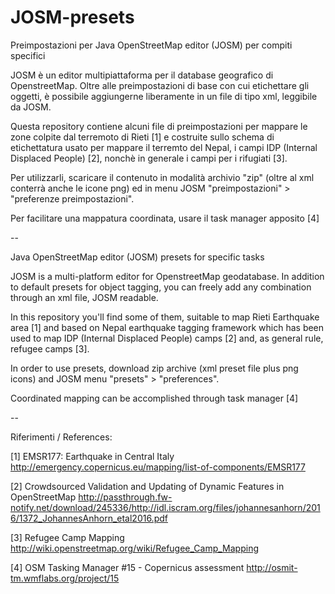 # JOSM-presets
Preimpostazioni per Java OpenStreetMap editor (JOSM) per compiti specifici

JOSM è un editor multipiattaforma per il database geografico di OpenstreetMap. Oltre alle preimpostazioni di base con cui etichettare gli oggetti, è possibile aggiungerne liberamente in un file di tipo xml, leggibile da JOSM.

Questa repository contiene alcuni file di preimpostazioni per mappare le zone colpite dal terremoto di Rieti [1] e costruite sullo schema di etichettatura usato per mappare il terremto del Nepal, i campi IDP (Internal Displaced People) [2], nonchè in generale i campi per i rifugiati [3].

Per utilizzarli, scaricare il contenuto in modalità archivio "zip" (oltre al xml conterrà anche le icone png) ed in menu JOSM "preimpostazioni" > "preferenze preimpostazioni".

Per facilitare una mappatura coordinata, usare il task manager apposito [4]

--

Java OpenStreetMap editor (JOSM) presets for specific tasks

JOSM is a multi-platform editor for OpenstreetMap geodatabase. In addition to default presets for object tagging, you can freely add any combination through an xml file, JOSM readable.

In this repository you'll find some of them, suitable to map Rieti Earthquake area [1] and based on Nepal earthquake tagging framework which has been used to map IDP (Internal Displaced People) camps [2] and, as general rule, refugee camps [3].

In order to use presets, download zip archive (xml preset file plus png icons) and JOSM menu "presets" > "preferences".

Coordinated mapping can be accomplished through task manager [4]

--

Riferimenti / References:

[1] EMSR177: Earthquake in Central Italy
http://emergency.copernicus.eu/mapping/list-of-components/EMSR177

[2] Crowdsourced Validation and Updating of Dynamic Features in OpenStreetMap
http://passthrough.fw-notify.net/download/245336/http://idl.iscram.org/files/johannesanhorn/2016/1372_JohannesAnhorn_etal2016.pdf

[3] Refugee Camp Mapping
http://wiki.openstreetmap.org/wiki/Refugee_Camp_Mapping

[4]  OSM Tasking Manager #15 - Copernicus assessment
http://osmit-tm.wmflabs.org/project/15
